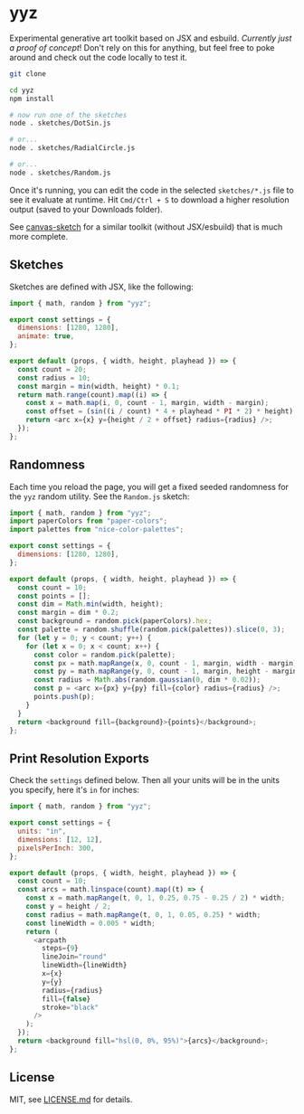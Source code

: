 # yyz

Experimental generative art toolkit based on JSX and esbuild. *Currently just a proof of concept*! Don't rely on this for anything, but feel free to poke around and check out the code locally to test it.

```sh
git clone

cd yyz
npm install

# now run one of the sketches
node . sketches/DotSin.js

# or...
node . sketches/RadialCircle.js

# or...
node . sketches/Random.js
```

Once it's running, you can edit the code in the selected `sketches/*.js` file to see it evaluate at runtime. Hit `Cmd/Ctrl + S` to download a higher resolution output (saved to your Downloads folder).

See [canvas-sketch](https://github.com/mattdesl/canvas-sketch) for a similar toolkit (without JSX/esbuild) that is much more complete.

## Sketches

Sketches are defined with JSX, like the following:

```js
import { math, random } from "yyz";

export const settings = {
  dimensions: [1280, 1280],
  animate: true,
};

export default (props, { width, height, playhead }) => {
  const count = 20;
  const radius = 10;
  const margin = min(width, height) * 0.1;
  return math.range(count).map((i) => {
    const x = math.map(i, 0, count - 1, margin, width - margin);
    const offset = (sin((i / count) * 4 + playhead * PI * 2) * height) / 4;
    return <arc x={x} y={height / 2 + offset} radius={radius} />;
  });
};
```

## Randomness

Each time you reload the page, you will get a fixed seeded randomness for the `yyz` random utility. See the `Random.js` sketch:

```js
import { math, random } from "yyz";
import paperColors from "paper-colors";
import palettes from "nice-color-palettes";

export const settings = {
  dimensions: [1280, 1280],
};

export default (props, { width, height, playhead }) => {
  const count = 10;
  const points = [];
  const dim = Math.min(width, height);
  const margin = dim * 0.2;
  const background = random.pick(paperColors).hex;
  const palette = random.shuffle(random.pick(palettes)).slice(0, 3);
  for (let y = 0; y < count; y++) {
    for (let x = 0; x < count; x++) {
      const color = random.pick(palette);
      const px = math.mapRange(x, 0, count - 1, margin, width - margin);
      const py = math.mapRange(y, 0, count - 1, margin, height - margin);
      const radius = Math.abs(random.gaussian(0, dim * 0.02));
      const p = <arc x={px} y={py} fill={color} radius={radius} />;
      points.push(p);
    }
  }
  return <background fill={background}>{points}</background>;
};
```

## Print Resolution Exports

Check the `settings` defined below. Then all your units will be in the units you specify, here it's `in` for inches:

```js
import { math, random } from "yyz";

export const settings = {
  units: "in",
  dimensions: [12, 12],
  pixelsPerInch: 300,
};

export default (props, { width, height, playhead }) => {
  const count = 10;
  const arcs = math.linspace(count).map((t) => {
    const x = math.mapRange(t, 0, 1, 0.25, 0.75 - 0.25 / 2) * width;
    const y = height / 2;
    const radius = math.mapRange(t, 0, 1, 0.05, 0.25) * width;
    const lineWidth = 0.005 * width;
    return (
      <arcpath
        steps={9}
        lineJoin="round"
        lineWidth={lineWidth}
        x={x}
        y={y}
        radius={radius}
        fill={false}
        stroke="black"
      />
    );
  });
  return <background fill="hsl(0, 0%, 95%)">{arcs}</background>;
};
```

## License

MIT, see [LICENSE.md](http://github.com/mattdesl/yyz/blob/master/LICENSE.md) for details.
